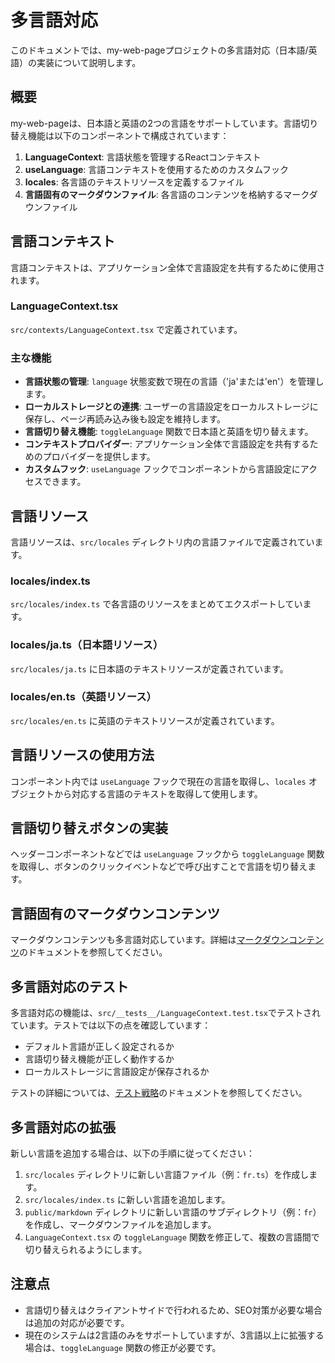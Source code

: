 # 多言語対応

このドキュメントでは、my-web-pageプロジェクトの多言語対応（日本語/英語）の実装について説明します。

## 概要

my-web-pageは、日本語と英語の2つの言語をサポートしています。言語切り替え機能は以下のコンポーネントで構成されています：

1. **LanguageContext**: 言語状態を管理するReactコンテキスト
2. **useLanguage**: 言語コンテキストを使用するためのカスタムフック
3. **locales**: 各言語のテキストリソースを定義するファイル
4. **言語固有のマークダウンファイル**: 各言語のコンテンツを格納するマークダウンファイル

## 言語コンテキスト

言語コンテキストは、アプリケーション全体で言語設定を共有するために使用されます。

### LanguageContext.tsx

`src/contexts/LanguageContext.tsx` で定義されています。

### 主な機能

- **言語状態の管理**: `language` 状態変数で現在の言語（'ja'または'en'）を管理します。
- **ローカルストレージとの連携**: ユーザーの言語設定をローカルストレージに保存し、ページ再読み込み後も設定を維持します。
- **言語切り替え機能**: `toggleLanguage` 関数で日本語と英語を切り替えます。
- **コンテキストプロバイダー**: アプリケーション全体で言語設定を共有するためのプロバイダーを提供します。
- **カスタムフック**: `useLanguage` フックでコンポーネントから言語設定にアクセスできます。

## 言語リソース

言語リソースは、`src/locales` ディレクトリ内の言語ファイルで定義されています。

### locales/index.ts

`src/locales/index.ts` で各言語のリソースをまとめてエクスポートしています。

### locales/ja.ts（日本語リソース）

`src/locales/ja.ts` に日本語のテキストリソースが定義されています。

### locales/en.ts（英語リソース）

`src/locales/en.ts` に英語のテキストリソースが定義されています。

## 言語リソースの使用方法

コンポーネント内では `useLanguage` フックで現在の言語を取得し、`locales` オブジェクトから対応する言語のテキストを取得して使用します。

## 言語切り替えボタンの実装

ヘッダーコンポーネントなどでは `useLanguage` フックから `toggleLanguage` 関数を取得し、ボタンのクリックイベントなどで呼び出すことで言語を切り替えます。

## 言語固有のマークダウンコンテンツ

マークダウンコンテンツも多言語対応しています。詳細は[マークダウンコンテンツ](./markdown-content.md)のドキュメントを参照してください。

## 多言語対応のテスト

多言語対応の機能は、`src/__tests__/LanguageContext.test.tsx`でテストされています。テストでは以下の点を確認しています：

- デフォルト言語が正しく設定されるか
- 言語切り替え機能が正しく動作するか
- ローカルストレージに言語設定が保存されるか

テストの詳細については、[テスト戦略](./testing-strategy.md)のドキュメントを参照してください。

## 多言語対応の拡張

新しい言語を追加する場合は、以下の手順に従ってください：

1. `src/locales` ディレクトリに新しい言語ファイル（例：`fr.ts`）を作成します。
2. `src/locales/index.ts` に新しい言語を追加します。
3. `public/markdown` ディレクトリに新しい言語のサブディレクトリ（例：`fr`）を作成し、マークダウンファイルを追加します。
4. `LanguageContext.tsx` の `toggleLanguage` 関数を修正して、複数の言語間で切り替えられるようにします。

## 注意点

- 言語切り替えはクライアントサイドで行われるため、SEO対策が必要な場合は追加の対応が必要です。
- 現在のシステムは2言語のみをサポートしていますが、3言語以上に拡張する場合は、`toggleLanguage` 関数の修正が必要です。